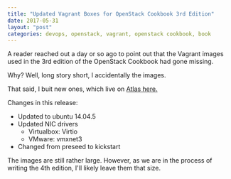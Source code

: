 ```yaml
---
title: "Updated Vagrant Boxes for OpenStack Cookbook 3rd Edition"
date: 2017-05-31
layout: "post"
categories: devops, openstack, vagrant, openstack cookbook, book
---
```


A reader reached out a day or so ago to point out that the Vagrant images used in the 3rd edition of the OpenStack Cookbook had gone missing.

Why? Well, long story short, I accidentally the images.

That said, I buit new ones, which live on [Atlas here.](https://atlas.hashicorp.com/bunchc/boxes/trusty-x64/versions/0.0.2)

Changes in this release:

* Updated to ubuntu 14.04.5
* Updated NIC drivers
    - Virtualbox: Virtio
    - VMware: vmxnet3
* Changed from preseed to kickstart

The images are still rather large. However, as we are in the process of writing the 4th edition, I'll likely leave them that size.
